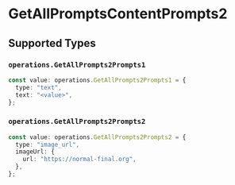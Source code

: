 # GetAllPromptsContentPrompts2


## Supported Types

### `operations.GetAllPrompts2Prompts1`

```typescript
const value: operations.GetAllPrompts2Prompts1 = {
  type: "text",
  text: "<value>",
};
```

### `operations.GetAllPrompts2Prompts2`

```typescript
const value: operations.GetAllPrompts2Prompts2 = {
  type: "image_url",
  imageUrl: {
    url: "https://normal-final.org",
  },
};
```


